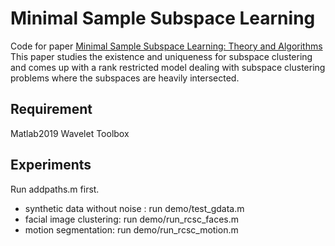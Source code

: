 # Minimal Sample Subspace Learning
Code for paper [Minimal Sample Subspace Learning: Theory and Algorithms](https://www.jmlr.org/papers/v20/18-084.html)
This paper studies the existence and uniqueness for subspace clustering and comes up with a rank restricted model dealing with subspace clustering problems where the subspaces are heavily intersected.

## Requirement
Matlab2019
Wavelet Toolbox


## Experiments
Run addpaths.m first.
* synthetic data without noise : run demo/test_gdata.m
* facial image clustering: run demo/run_rcsc_faces.m
* motion segmentation: run demo/run_rcsc_motion.m

